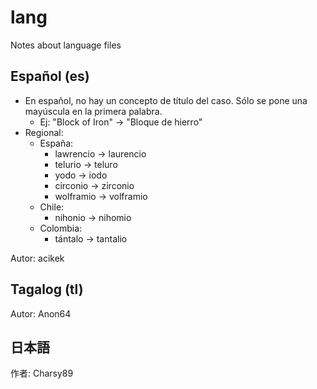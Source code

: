 # lang

Notes about language files

## Español (es)

* En español, no hay un concepto de título del caso. Sólo se pone una mayúscula en la primera palabra.
  * Ej: "Block of Iron" -> "Bloque de hierro"
* Regional:
  * España:
    * lawrencio -> laurencio
    * telurio -> teluro
    * yodo -> iodo
    * circonio -> zirconio
    * wolframio -> volframio
  * Chile:
    * nihonio -> nihomio
  * Colombia:
    * tántalo -> tantalio

Autor: acikek

## Tagalog (tl)

Autor: Anon64

## 日本語

作者: Charsy89
